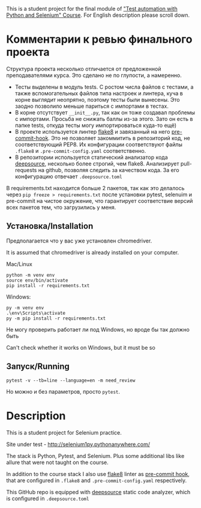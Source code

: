 This is a student project for the final module of ["Test automation with Python and Selenium" Course](https://stepik.org/course/575).
For English description please scroll down.

# Комментарии к ревью финального проекта
Структура проекта несколько отличается от предложенной преподавателями курса. Это сделано не по глупости, а намеренно.
- Тесты выделены в модуль tests. С ростом числа файлов с тестами, а также вспомогательных файлов типа настроек и линтера, куча в корне выглядит неопрятно, поэтому тесты были вынесены. Это заодно позволило меньше париться с импортами в тестах.
- В корне отсутствует `__init__.py`, так как он тоже создавал проблемы с импортами. Просьба не снижать баллы из-за этого. Зато он есть в папке tests, откуда тесты могу импортироваться куда-то ещё)
- В проекте используется линтер [flake8](https://flake8.pycqa.org/en/latest/) и завязанный на него [pre-commit-hook](https://pre-commit.com/). Это не позволяет закоммитить в репозиторий код, не соответствующий PEP8. Их конфигурации соответствуют файлы `.flake8` и `.pre-commit-config.yaml` соответственно.
- В репозитории используется статический анализатор кода [deepsource](https://deepsource.com/), несколько более строгий, чем flake8. Анализирует pull-requests на github, позволяя следить за качеством кода. За его конфигурацию отвечает `.deepsource.toml`

В requirements.txt находится больше 2 пакетов, так как это делалось через `pip freeze > requirements.txt` после установки pytest, selenuim и pre-commit на чистое окружение, что гарантирует соответствие версий всех пакетов тем, что загрузились у меня.

## Установка/Installation
Предполагается что у вас уже установлен chromedriver.

It is assumed that chromedriver is already installed on your computer.

Mac/Linux

```shell
python -m venv env
source env/bin/activate
pip install -r requirements.txt

```

Windows:

```commandline
py -m venv env
.\env\Scripts\activate
py -m pip install -r requirements.txt

```
Не могу проверить работает ли под Windows, но вроде бы так должно быть

Can't check whether it works on Windows, but it must be so 

## Запуск/Running

```commandline
pytest -v --tb=line --language=en -m need_review
```
Но можно и без параметров, просто `pytest`.

# Description

This is a student project for Selenium practice.

Site under test - http://selenium1py.pythonanywhere.com/

The stack is Python, Pytest, and Selenium. Plus some additional libs like allure that were not taught on the course.

In addition to the course stack I also use [flake8](https://flake8.pycqa.org/en/latest/) linter as [pre-commit hook](https://pre-commit.com/), that are configured in `.flake8` and `.pre-commit-config.yaml` respectively.

This GitHub repo is equipped with [deepsource](https://deepsource.com/) static code analyzer, which is configured in `.deepsource.toml`